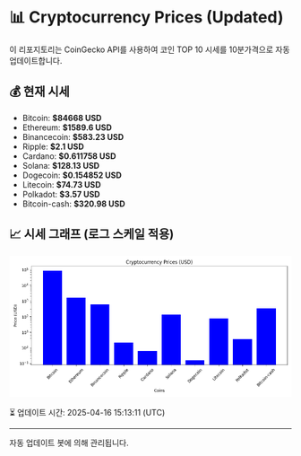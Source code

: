 
# 📊 Cryptocurrency Prices (Updated)

이 리포지토리는 CoinGecko API를 사용하여 코인 TOP 10 시세를 10분가격으로 자동 업데이트합니다.

## 💰 현재 시세
- Bitcoin: **$84668 USD**
- Ethereum: **$1589.6 USD**
- Binancecoin: **$583.23 USD**
- Ripple: **$2.1 USD**
- Cardano: **$0.611758 USD**
- Solana: **$128.13 USD**
- Dogecoin: **$0.154852 USD**
- Litecoin: **$74.73 USD**
- Polkadot: **$3.57 USD**
- Bitcoin-cash: **$320.98 USD**

## 📈 시세 그래프 (로그 스케일 적용)
![Crypto Prices](crypto_prices.png)

⏳ 업데이트 시간: 2025-04-16 15:13:11 (UTC)

---
자동 업데이트 봇에 의해 관리됩니다.
